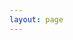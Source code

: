 ```yaml
---
layout: page
---
```

<script setup>
import KTeam from './.vitepress/components/team/KTeam.vue';
</script>

<KTeam />

